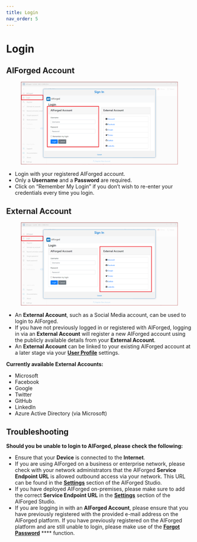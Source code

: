 ```yaml
---
title: Login
nav_order: 5
---
```


# Login

## AIForged Account

<figure><img src=".gitbook/assets/image (11) (3).png" alt=""><figcaption></figcaption></figure>

* Login with your registered AIForged account.
* Only a **Username** and a **Password** are required.
* Click on “Remember My Login” if you don’t wish to re-enter your credentials every time you login.

## External Account

<figure><img src=".gitbook/assets/image (25).png" alt=""><figcaption></figcaption></figure>

* An **External Account**, such as a Social Media account, can be used to login to AIForged.
* If you have not previously logged in or registered with AIForged, logging in via an **External Account** will register a new AIForged account using the publicly available details from your **External Account**.
* An **External Account** can be linked to your existing AIForged account at a later stage via your [**User Profile**](user-profile.md) settings.

**Currently available External Accounts:**

* Microsoft
* Facebook
* Google
* Twitter
* GitHub
* LinkedIn
* Azure Active Directory (via Microsoft)

## Troubleshooting

**Should you be unable to login to AIForged, please check the following:**

* Ensure that your **Device** is connected to the **Internet**.
* If you are using AIForged on a business or enterprise network, please check with your network administrators that the AIForged **Service Endpoint URL** is allowed outbound access via your network. This URL can be found in the [**Settings**](settings.md) section of the AIForged Studio.
* If you have deployed AIForged on-premises, please make sure to add the correct **Service Endpoint URL** in the [**Settings**](settings.md) section of the AIForged Studio.
* If you are logging in with an **AIForged Account**, please ensure that you have previously registered with the provided e-mail address on the AIForged platform. If you have previously registered on the AIForged platform and are still unable to login, please make use of the [**Forgot Password**](forgot-password.md) **** function.

